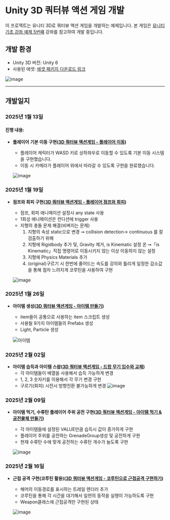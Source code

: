 # Unity 3D 쿼터뷰 액션 게임 개발

이 프로젝트는 유니티 3D로 쿼터뷰 액션 게임을 개발하는 예제입니다. 본 게임은 [유니티 기초 강좌 예제 5번째](https://www.youtube.com/playlist?list=PLO-mt5Iu5TeYkrBzWKuTCl6IUm_bA6BKy) 강좌를 참고하여 개발 중입니다.

## 개발 환경
- Unity 3D 버전: Unity 6
- 사용된 에셋: [에셋 패키지 다운로드 링크](http://u3d.as/2mLK)

![image](https://github.com/user-attachments/assets/30b3b03b-2a12-4fdf-af69-f28592def1a4)

---

## 개발일지

### 2025년 1월 13일

#### 진행 내용:
- **플레이어 기본 이동 구현([3D 쿼터뷰 액션게임 - 플레이어 이동](https://www.youtube.com/watch?v=WkMM7Uu2AoA&list=PLO-mt5Iu5TeYkrBzWKuTCl6IUm_bA6BKy))**  
  - 플레이어 캐릭터가 WASD 키로 상하좌우로 이동할 수 있도록 기본 이동 시스템을 구현했습니다.
  - 이동 시 카메라가 플레이어 위에서 따라갈 수 있도록 구현을 완료했습니다.
 
  ![image](https://github.com/user-attachments/assets/c21e8547-31a8-45b4-bd12-bd6d606a5b6e)


### 2025년 1월 19일
- **점프와 회피 구현([3D 쿼터뷰 액션게임 - 플레이어 점프와 회피](https://www.youtube.com/watch?v=eZ8Dm809j4c&list=PLO-mt5Iu5TeYkrBzWKuTCl6IUm_bA6BKy&index=2))**  
  - 점프, 회피 애니메이션 설정시 any state 사용
  - 1회성 애니메이션은 컨디션에 trigger 사용
  - 지형의 충돌 문제 해결(비벼지는 문제)
    1. 지형의 속성 static으로 변경 ➞ collision detection-> continuous 를 잘 검출하기 위해
    2. 지형에 Rigidbody 추가 및, Gravity 제거, is Kinematic 설정 온 ➞「is Kinematic」직접 명령어로 이동시키지 않는 이상 이동하지 않는 설정
    3. 지형에 Physics Materials 추가
    4. (original)구르기 시 한번에 줄어드는 속도를 강의와 틀리게 일정한 감소값을 통해 점차 느려지게 코루틴을 사용하여 구현
   
  ![image](https://github.com/user-attachments/assets/c67339a3-3f75-47d6-b505-311c6d415482)

### 2025년 1월 26일
- **아이템 생성([3D 쿼터뷰 액션게임 - 아이템 만들기](https://www.youtube.com/watch?v=eZ8Dm809j4c&list=PLO-mt5Iu5TeYkrBzWKuTCl6IUm_bA6BKy&index=3))**  
  - item들이 공통으로 사용하는 item 스크립트 생성
  - 사용될 9가지 아이템들의 Prefabs 생성
  - Light, Particle 생성
 
  ![아이템](https://github.com/user-attachments/assets/5081362c-8bc5-47f9-9641-d35c80592dd3)

### 2025년 2월 02일
- **아이템 습득과 아이템 스왑([3D 쿼터뷰 액션게임 - 드랍 무기 입수와 교체](https://www.youtube.com/watch?v=eZ8Dm809j4c&list=PLO-mt5Iu5TeYkrBzWKuTCl6IUm_bA6BKy&index=4))**  
  - 각 아이템들이 배열을 사용해서 습득 가능하게 변경
  - 1, 2, 3 숫자키를 이용해서 각 무기 변경 구현
  - 구르기(회피) 시전시 방향전환 불가능하게 변경
  ![image](https://github.com/user-attachments/assets/0912385a-7c33-4153-9574-007d1d15e082)

### 2025년 2월 09일
- **아이템 먹기, 수류탄 플레이어 주위 공전 구현([3D 쿼터뷰 액션게임 - 아이템 먹기 & 공전물체 만들기](https://www.youtube.com/watch?v=eZ8Dm809j4c&list=PLO-mt5Iu5TeYkrBzWKuTCl6IUm_bA6BKy&index=5))**  
  - 각 아이템들에 설정된 VALUE만큼 습득시 값이 증가하게 구현
  - 플레이어 주위를 공전하는 GrenadeGroup생성 및 공전하게 구현
  - 현재 수류탄 수에 맞게 공전하는 수류탄 개수가 늘도록 구현

  ![image](https://github.com/user-attachments/assets/49fbd64e-d0e8-4138-ae19-7398babe1311)

### 2025년 2월 16일
- **근접 공격 구현(코루틴 활용)([3D 쿼터뷰 액션게임 - 코루틴으로 근접공격 구현하기](https://www.youtube.com/watch?v=eZ8Dm809j4c&list=PLO-mt5Iu5TeYkrBzWKuTCl6IUm_bA6BKy&index=6))**  
  - 해머의 이동경로를 표시하는 트레일 렌더러 추가
  - 코루틴을 통해 각 시간을 대기해서 일련의 동작을 실행이 가능하도록 구현
  - Weapon클래스에 근접공격만 구현된 상태
 
  ![image](https://github.com/user-attachments/assets/cb46e98d-2edb-43bc-92b3-6ea85721493b)


